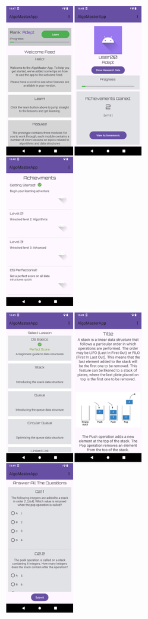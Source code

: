 <img src="https://github.com/dv-dev-6000/AlgoMasterApp/blob/master/AlgoMaster_Gallery/Screenshot_20240520-164746.png" width="180" height="400" />  <img src="https://github.com/dv-dev-6000/AlgoMasterApp/blob/master/AlgoMaster_Gallery/Screenshot_20240520-164812.png" width="180" height="400" />  <img src="https://github.com/dv-dev-6000/AlgoMasterApp/blob/master/AlgoMaster_Gallery/Screenshot_20240520-164859.png" width="180" height="400" /> 

<img src="https://github.com/dv-dev-6000/AlgoMasterApp/blob/master/AlgoMaster_Gallery/Screenshot_20240520-164918.png" width="180" height="400" />  <img src="https://github.com/dv-dev-6000/AlgoMasterApp/blob/master/AlgoMaster_Gallery/Screenshot_20240520-164928.png" width="180" height="400" />  <img src="https://github.com/dv-dev-6000/AlgoMasterApp/blob/master/AlgoMaster_Gallery/Screenshot_20240520-164941.png" width="180" height="400" />
